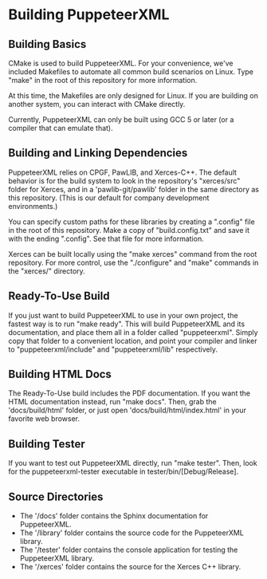 Building PuppeteerXML
=====================

Building Basics
----------------------
CMake is used to build PuppeteerXML. For your convenience,
we've included Makefiles to automate all common build scenarios on Linux.
Type "make" in the root of this repository for more information.

At this time, the Makefiles are only designed for Linux. If you are building
on another system, you can interact with CMake directly.

Currently, PuppeteerXML can only be built using GCC 5 or later (or a compiler
that can emulate that).

Building and Linking Dependencies
-----------------------------------
PuppeteerXML relies on CPGF, PawLIB, and Xerces-C++. The default behavior is
for the build system to look in the repository's "xerces/src" folder for Xerces,
and in a 'pawlib-git/pawlib' folder in the same directory as this repository.
(This is our default for company development environments.)

You can specify custom paths for these libraries by creating a ".config" file
in the root of this repository. Make a copy of "build.config.txt" and save it
with the ending ".config". See that file for more information.

Xerces can be built locally using the "make xerces" command from the root
repository. For more control, use the "./configure" and "make" commands in
the "xerces/" directory.

Ready-To-Use Build
--------------------
If you just want to build PuppeteerXML to use in your own project, the fastest way
is to run "make ready". This will build PuppeteerXML and its documentation,
and place them all in a folder called "puppeteerxml". Simply copy that folder to
a convenient location, and point your compiler and linker to "puppeteerxml/include"
and "puppeteerxml/lib" respectively.

Building HTML Docs
--------------------------
The Ready-To-Use build includes the PDF documentation. If you want the HTML
documentation instead, run "make docs". Then, grab the 'docs/build/html'
folder, or just open 'docs/build/html/index.html' in your favorite web
browser.

Building Tester
----------------------
If you want to test out PuppeteerXML directly, run "make tester". Then, look
for the puppeteerxml-tester executable in tester/bin/[Debug/Release].

Source Directories
---------------------
- The '/docs' folder contains the Sphinx documentation for PuppeteerXML.
- The '/library' folder contains the source code for the PuppeteerXML
  library.
- The '/tester' folder contains the console application for testing
  the PuppeteerXML library.
- The '/xerces' folder contains the source for the Xerces C++ library.
